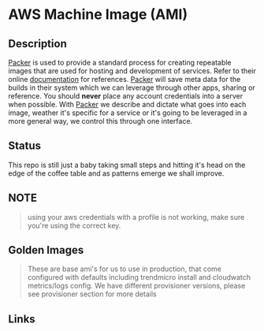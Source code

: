 AWS Machine Image (AMI)
=======================

Description
-----------
[Packer] is used to provide a standard process for creating repeatable images that are used for hosting and development of services. Refer to their online [documentation] for references. [Packer] will save meta data for the builds in their system which we can leverage through other apps, sharing or reference. You should **never** place any account credentials into a server when possible. With [Packer] we describe and dictate what goes into each image, weather it's specific for a service or it's going to be leveraged in a more general way, we control this through one interface. 

Status
------
This repo is still just a baby taking small steps and hitting it's head on the edge of the coffee table and as patterns emerge we shall improve.

NOTE
----
> using your aws credentials with a profile is not working, make sure you're using the correct key. 

Golden Images
-------------
> These are base ami's for us to use in production, that come configured with defaults including trendmicro install and cloudwatch metrics/logs config.
> We have different provisioner versions, please see provisioner section for more details 


Links
-----
[Packer]:http://packer.io
[documentation]:https://www.packer.io/docs
[download]:https://www.packer.io/downloads.html
[github]:https://github.com/mitchellh/packer
[atlas service]:https://atlas.hashicorp.com
[no support]:https://github.com/mitchellh/packer/issues/869
